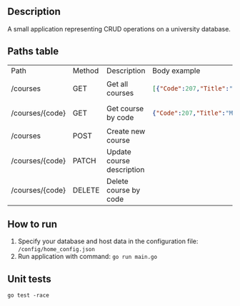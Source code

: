 ## Description
A small application representing CRUD operations on a university database.
## Paths table
<table>
<tr>
<td>Path</td>
<td>Method</td>
<td>Description</td>
<td>Body example</td>
</tr>
<tr>
<td>/courses</td>
<td>GET</td>
<td>Get all courses</td>
<td>
  
```json
[{"Code":207,"Title":"Mobile Application Development","DepartmentCode":5,"Description":"Mobile Application Development course description..."},{"Code":208,"Title":"Java Web Development","DepartmentCode":5,"Description":"Java Web Development course description..."},{"Code":209,"Title":"Architecture Operating Systems","DepartmentCode":5,"Description":"Architecture Operating Systems course description..."}]
```
</td>
</tr>
<tr>
<td>/courses/{code}</td>
<td>GET</td>
<td>Get course by code</td>
<td>
  
```json
{"Code":207,"Title":"Mobile Application Development","DepartmentCode":5,"Description":"Mobile Application Development course description..."}
```
</td>
</tr>
<tr>
<td>/courses</td>
<td>POST</td>
<td>Create new course</td>
<td></td>
</tr>
<tr>
<td>/courses/{code}</td>
<td>PATCH</td>
<td>Update course description</td>
<td></td>
</tr>
<tr>
<td>/courses/{code}</td>
<td>DELETE</td>
<td>Delete course by code</td>
<td></td>
</tr>
</table>

## How to run  
1. Specify your database and host data in the configuration file: `/config/home_config.json`
2. Run application with command: `go run main.go`
## Unit tests
```
go test -race
```
